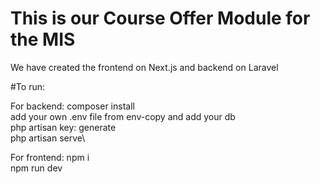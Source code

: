 # This is our Course Offer Module for the MIS

We have created the frontend on Next.js and backend on Laravel

#To run:

For backend: 
composer install\
add your own .env file from env-copy and add your db\
php artisan key: generate\
php artisan serve\

For frontend:
npm i\
npm run dev
